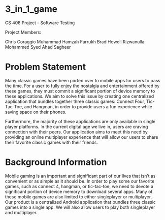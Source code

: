 # 3_in_1_game
CS 408 Project - Software Testing

Project Members:

Chris Coraggio
Muhammad Hamzah Farrukh
Brad Howell
Rizwanulla Mohammed
Syed Ahad Sagheer

# Problem Statement
Many classic games have been ported over to mobile apps for users to pass the time. For a user to fully enjoy the nostalgia and entertainment offered by these games, they must commit a significant portion of device memory to these applications. We aim to solve this issue by creating one centralized application that bundles together three classic games: Connect Four, Tic-Tac-Toe, and Hangman, in order to provide users a fun experience while saving space on their phones. 

Furthermore, the majority of these applications are only available in single player platforms. In the current digital age we live in, users are craving connection with their peers. Our application aims to meet this need by providing an online multiplayer experience that will allow our users to share their favorite classic games with their friends.
					
# Background Information

Mobile gaming is an important and significant part of our lives that isn’t as convenient or as simple as it should be. In order to play some our favorite games, such as connect 4, hangman, or tic-tac-toe, we need to devote a significant portion of device memory to download several apps. Many of these mobile games are also limited to either singleplayer or multiplayer. Our product is a centralized Android application that bundles three classic games into a single app. We will also allow users to play both singleplayer and multiplayer. 
